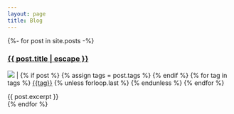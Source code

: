 ```yaml
---
layout: page
title: Blog
---
```


<div class="wrapper">
{%- for post in site.posts -%}
    <article class="blog-listing">
        <h3><a class="post-link" href="{{ post.url | relative_url }}">{{ post.title | escape }}</a></h3>
        <p>
            <span class="post-tags">
                <img src="{{ site.url }}/assets/img/tag.svg"> | 
            {% if post %}
                {% assign tags = post.tags %}
            {% endif %}
            {% for tag in tags %}
            <a href="{{site.baseurl}}/tags/#{{tag|slugize}}" class="post-tag">{{tag}}</a>
            {% unless forloop.last %}&nbsp;{% endunless %}
            {% endfor %}
            </span>
        </p>
        {{ post.excerpt }}
    </article>
{% endfor %}
</div>
